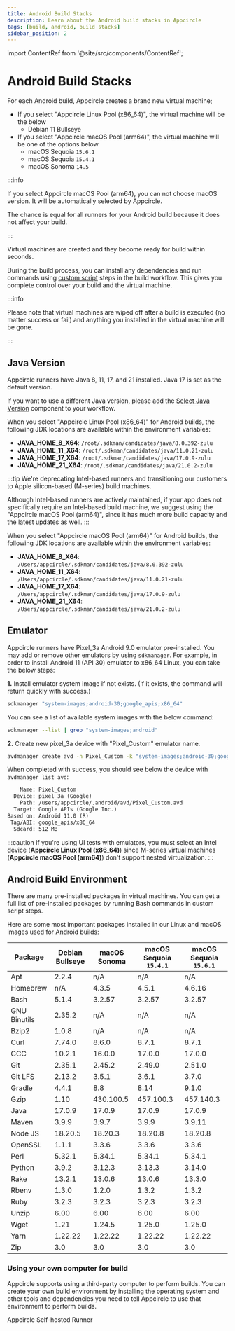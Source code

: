 ```yaml
---
title: Android Build Stacks
description: Learn about the Android build stacks in Appcircle
tags: [build, android, build stacks]
sidebar_position: 2
---
```


import ContentRef from '@site/src/components/ContentRef';

# Android Build Stacks

For each Android build, Appcircle creates a brand new virtual machine;

- If you select "Appcircle Linux Pool (x86_64)", the virtual machine will be the below
  - Debian 11 Bullseye
- If you select "Appcircle macOS Pool (arm64)", the virtual machine will be one of the options below
  - macOS Sequoia `15.6.1`
  - macOS Sequoia `15.4.1`
  - macOS Sonoma `14.5`

:::info

If you select Appcircle macOS Pool (arm64), you can not choose macOS version. It will be automatically selected by Appcircle.

The chance is equal for all runners for your Android build because it does not affect your build.

:::

Virtual machines are created and they become ready for build within seconds.

During the build process, you can install any dependencies and run commands using [custom script](/workflows/common-workflow-steps/custom-script) steps in the build workflow. This gives you complete control over your build and the virtual machine.

:::info

Please note that virtual machines are wiped off after a build is executed (no matter success or fail) and anything you installed in the virtual machine will be gone.

:::

## Java Version

Appcircle runners have Java 8, 11, 17, and 21 installed. Java 17 is set as the default version.

If you want to use a different Java version, please add the [Select Java Version](/workflows/common-workflow-steps/select-java-version) component to your workflow.

When you select "Appcircle Linux Pool (x86_64)" for Android builds, the following JDK locations are available within the environment variables:

- **JAVA_HOME_8_X64**: `/root/.sdkman/candidates/java/8.0.392-zulu`
- **JAVA_HOME_11_X64**: `/root/.sdkman/candidates/java/11.0.21-zulu`
- **JAVA_HOME_17_X64**: `/root/.sdkman/candidates/java/17.0.9-zulu`
- **JAVA_HOME_21_X64**: `/root/.sdkman/candidates/java/21.0.2-zulu`

:::tip
We're deprecating Intel-based runners and transitioning our customers to Apple silicon-based (M-series) build machines.

Although Intel-based runners are actively maintained, if your app does not specifically require an Intel-based build machine, we suggest using the "Appcircle macOS Pool (arm64)", since it has much more build capacity and the latest updates as well.
:::

When you select "Appcircle macOS Pool (arm64)" for Android builds, the following JDK locations are available within the environment variables:

- **JAVA_HOME_8_X64**: `/Users/appcircle/.sdkman/candidates/java/8.0.392-zulu`
- **JAVA_HOME_11_X64**: `/Users/appcircle/.sdkman/candidates/java/11.0.21-zulu`
- **JAVA_HOME_17_X64**: `/Users/appcircle/.sdkman/candidates/java/17.0.9-zulu`
- **JAVA_HOME_21_X64**: `/Users/appcircle/.sdkman/candidates/java/21.0.2-zulu`

## Emulator

Appcircle runners have Pixel_3a Android 9.0 emulator pre-installed. You may add or remove other emulators by using `sdkmanager`.
For example, in order to install Android 11 (API 30) emulator to x86_64 Linux, you can take the below steps:

**1.** Install emulator system image if not exists. (If it exists, the command will return quickly with success.)

```bash
sdkmanager "system-images;android-30;google_apis;x86_64"
```

You can see a list of available system images with the below command:

```bash
sdkmanager --list | grep "system-images;android"
```

**2.** Create new pixel_3a device with "Pixel_Custom" emulator name.

```bash
avdmanager create avd -n Pixel_Custom -k "system-images;android-30;google_apis;x86_64" -c 512M -d pixel_3a
```

When completed with success, you should see below the device with `avdmanager list avd`:

```txt
    Name: Pixel_Custom
  Device: pixel_3a (Google)
    Path: /users/appcircle/.android/avd/Pixel_Custom.avd
  Target: Google APIs (Google Inc.)
Based on: Android 11.0 (R)
 Tag/ABI: google_apis/x86_64
  Sdcard: 512 MB
```

:::caution
If you're using UI tests with emulators, you must select an Intel device (**Appcircle Linux Pool (x86_64)**) since M-series virtual machines (**Appcircle macOS Pool (arm64)**) don't support nested virtualization.
:::

## Android Build Environment

There are many pre-installed packages in virtual machines. You can get a full list of pre-installed packages by running Bash commands in custom script steps.

Here are some most important packages installed in our Linux and macOS images used for Android builds:

| Package             | Debian Bullseye | macOS Sonoma | macOS Sequoia `15.4.1` | macOS Sequoia `15.6.1` |
| ------------------- | --------------- | -------------- | ----------------- | ----------------- |
| Apt                 | 2.2.4           | n/A            | n/A | n/A |
| Homebrew            | n/A             | 4.3.5          | 4.5.1 | 4.6.16 |
| Bash                | 5.1.4           | 3.2.57         | 3.2.57 | 3.2.57 |
| GNU Binutils        | 2.35.2          | n/A            | n/A | n/A |
| Bzip2               | 1.0.8           | n/A            | n/A | n/A |
| Curl                | 7.74.0          | 8.6.0          | 8.7.1 | 8.7.1 |
| GCC                 | 10.2.1          | 16.0.0         | 17.0.0  | 17.0.0 |
| Git                 | 2.35.1          | 2.45.2         | 2.49.0 | 2.51.0 |
| Git LFS             | 2.13.2          | 3.5.1          | 3.6.1 | 3.7.0 |
| Gradle              | 4.4.1           | 8.8            | 8.14 | 9.1.0 |
| Gzip                | 1.10            | 430.100.5      | 457.100.3 | 457.140.3 |
| Java                | 17.0.9          | 17.0.9         | 17.0.9 | 17.0.9 |
| Maven               | 3.9.9           | 3.9.7          | 3.9.9 | 3.9.11 |
| Node JS             | 18.20.5         | 18.20.3        | 18.20.8 | 18.20.8 |
| OpenSSL             | 1.1.1           | 3.3.6          | 3.3.6 | 3.3.6 |
| Perl                | 5.32.1          | 5.34.1         | 5.34.1 | 5.34.1 |
| Python              | 3.9.2           | 3.12.3         | 3.13.3 | 3.14.0 |
| Rake                | 13.2.1          | 13.0.6         | 13.0.6 | 13.3.0 |
| Rbenv               | 1.3.0           | 1.2.0          | 1.3.2 | 1.3.2 |
| Ruby                | 3.2.3           | 3.2.3          | 3.2.3 | 3.2.3 |
| Unzip               | 6.00            | 6.00           | 6.00 | 6.00 |
| Wget                | 1.21            | 1.24.5         | 1.25.0 | 1.25.0 |
| Yarn                | 1.22.22         | 1.22.22        | 1.22.22 | 1.22.22 |
| Zip                 | 3.0             | 3.0            | 3.0 | 3.0 |

### Using your own computer for build

Appcircle supports using a third-party computer to perform builds. You can create your own build environment by installing the operating system and other tools and dependencies you need to tell Appcircle to use that environment to perform builds.

<ContentRef url="/self-hosted-appcircle/self-hosted-runner">
Appcircle Self-hosted Runner
</ContentRef>

